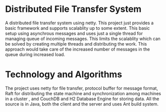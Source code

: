 # Distributed File Transfer System

A distributed file transfer system using netty. This project just provides a basic framework and supports scalablity up to some extent. This basic setup using asynchrous messages and uses just a single thread for managing queue of incoming messages. This limits the scalablity which can be solved by creating multiple threads and distributing the work. This approach would take care of the increased number of messages in the queue during increased load.


# Technology and Algorithms

The project uses netty for file transfer, protocol buffer for message format, Raft for distributing the state machine and synchronization among machines in a cluster , and CouchDB and H2 Database Engine for storing data. All the source is in Java, both the client and the server and uses Ant build system.
